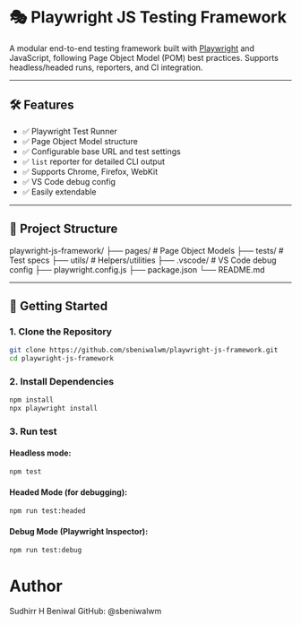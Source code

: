# 🎭 Playwright JS Testing Framework

A modular end-to-end testing framework built with [Playwright](https://playwright.dev) and JavaScript, following Page Object Model (POM) best practices. Supports headless/headed runs, reporters, and CI integration.

---

## 🛠️ Features

- ✅ Playwright Test Runner
- ✅ Page Object Model structure
- ✅ Configurable base URL and test settings
- ✅ `list` reporter for detailed CLI output
- ✅ Supports Chrome, Firefox, WebKit
- ✅ VS Code debug config
- ✅ Easily extendable

---

## 📁 Project Structure

playwright-js-framework/
├── pages/ # Page Object Models
├── tests/ # Test specs
├── utils/ # Helpers/utilities
├── .vscode/ # VS Code debug config
├── playwright.config.js
├── package.json
└── README.md

---

## 🚀 Getting Started

### 1. Clone the Repository

```bash
git clone https://github.com/sbeniwalwm/playwright-js-framework.git
cd playwright-js-framework
```

### 2. Install Dependencies
```bash
npm install
npx playwright install
```

### 3. Run test 
#### Headless mode:
```bash
npm test
```

#### Headed Mode (for debugging):
```bash
npm run test:headed
```

#### Debug Mode (Playwright Inspector):
```bash
npm run test:debug
```


# Author
Sudhirr H Beniwal
GitHub: @sbeniwalwm


